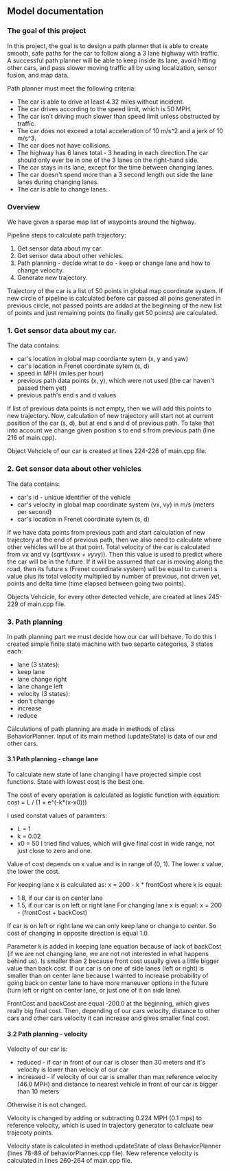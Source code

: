 ## Model documentation

### The goal of this project

In this project, the goal is to design a path planner that is able to create smooth, safe paths for the car to follow along a 3 lane highway with traffic. A successful path planner will be able to keep inside its lane, avoid hitting other cars, and pass slower moving traffic all by using localization, sensor fusion, and map data.

Path planner must meet the following criteria: 
* The car is able to drive at least 4.32 miles without incident.
* The car drives according to the speed limit, which is 50 MPH.
* The car isn't driving much slower than speed limit unless obstructed by traffic.
* The car does not exceed a total acceleration of 10 m/s^2 and a jerk of 10 m/s^3.
* The car does not have collisions.
* The highway has 6 lanes total - 3 heading in each direction.The car should only ever be in one of the 3 lanes on the right-hand side.
* The car stays in its lane, except for the time between changing lanes.
* The car doesn't spend more than a 3 second length out side the lane lanes during changing lanes.
* The car is able to change lanes.

### Overview

We have given a sparse map list of waypoints around the highway.

Pipeline steps to calculate path trajectory:
1. Get sensor data about my car.
2. Get sensor data about other vehicles.
3. Path planning - decide what to do - keep or change lane and how to change velocity.
4. Generate new trajectory.

Trajectory of the car is a list of 50 points in global map coordinate system. 
If new circle of pipeline is calculated before car passed all poins generated in previous circle, not passed points are addad at the beginning of the new list of points and just remaining points (to finally get 50 points) are calculated.

### 1. Get sensor data about my car.

The data contains:
* car's location in global map coordiante sytem (x, y and yaw)
* car's location in Frenet coordinate sytem (s, d)
* speed in MPH (miles per hour)
* previous path data points (x, y), which were not used (the car haven't passed them yet)
* previous path's end s and d values

If list of previous data points is not empty, then we will add this points to new trajectory. Now, calculation of new trajectory will start not at current position of the car (s, d), but at end s and d of previous path. To take that into account we change given position s to end s from previous path (line 216 of main.cpp).

Object Vehcicle of our car is created at lines 224-226 of main.cpp file. 

### 2. Get sensor data about other vehicles

The data contains:
* car's id - unique identifier of the vehicle
* car's velocity in global map coordinate system (vx, vy) in m/s (meters per second)
* car's location in Frenet coordinate sytem (s, d)

If we have data points from previous path and start calculation of new trajectory at the end of previous path, then we also need to calculate where other vehicles will be at that point.
Total velocity of the car is calculated from vx and vy (sqrt(vx*vx + vy*vy)).
Then this value is used to predict where the car will be in the future. If it will be assumed that car is moving along the road, then its future s (Frenet coordinate system) will be equal to current s value plus its total velocity multiplied by number of previous, not driven yet, points and delta time (time elapsed between going two points).

Objects Vehcicle, for every other detected vehicle, are created at lines 245-229 of main.cpp file. 

### 3. Path planning

In path planning part we must decide how our car will behave. To do this I created simple finite state machine with two separte categories, 3 states each:
* lane (3 states): 
 * keep lane
 * lane change right
 * lane change left 
* velocity (3 states): 
 * don't change
 * increase
 * reduce

Calculations of path planning are made in methods of class BehaviorPlanner. Input of its main method (updateState) is data of our and other cars.

#### 3.1 Path planning - change lane

To calculate new state of lane changing I have projected simple cost functions. State with lowest cost is the best one.

The cost of every operation is calculated as logistic function with equation:
cost = L / (1 + e^(-k*(x-x0)))

I used constat values of paramters:
* L = 1
* k = 0.02
* x0 = 50
I tried find values, which will give final cost in wide range, not just close to zero and one.

Value of cost depends on x value and is in range of (0, 1). The lower x value, the lower the cost.

For keeping lane x is calculated as:
x = 200 - k * frontCost
where k is equal:
* 1.8, if our car is on center lane
* 1.5, if our car is on left or right lane
For changing lane x is equal:
x = 200 - (frontCost + backCost)

If car is on left or right lane we can only keep lane or change to center. So cost of changing in opposite direction is equal 1.0.

Parameter k is added in keeping lane equation because of lack of backCost (if we are not changing lane, we are not not interested in what happens behind us). Is smaller than 2 because front cost usually gives a little bigger value than back cost. If our car is on one of side lanes (left or right) is smaller than on center lane because I wanted to increase probability of going back on center lane to have more maneuver options in the future (turn left or right on center lane, or just one of it on side lane).

FrontCost and backCost are equal -200.0 at the beginning, which gives really big final cost. Then, depending of our cars velocity, distance to other cars and other cars velocity it can increase and gives smaller final cost.

#### 3.2 Path planning - velocity

Velocity of our car is:
* reduced - if car in front of our car is closer than 30 meters and it's velocity is lower than velociy of our car
* increased - if velocity of our car is smaller than max reference velocity (46.0 MPH) and distance to nearest vehicle in front of our car is bigger than 10 meters

Otherwise it is not changed.

Velocity is changed by adding or subtracting 0.224 MPH (0.1 mps) to reference velocity, which is used in trajectory generator to calcluate new trajecoty points.

Velocity state is calculated in method updateState of class BehaviorPlanner (lines 78-89 of behaviorPlannes.cpp file). New reference velocity is calculated in lines 260-264 of main.cpp file.

 
